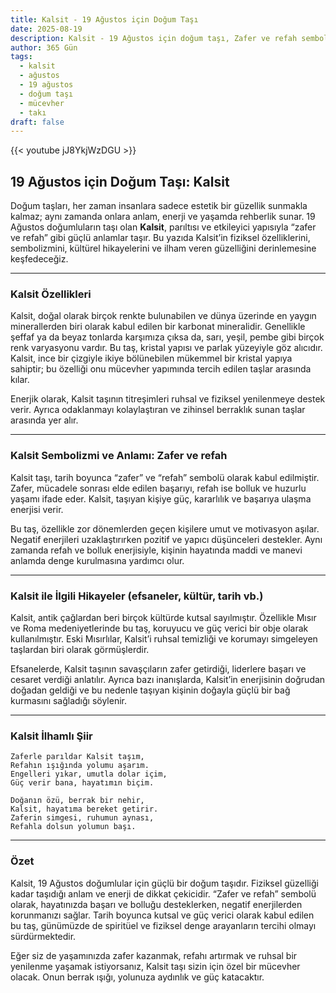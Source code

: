 ```yaml
---
title: Kalsit - 19 Ağustos için Doğum Taşı
date: 2025-08-19
description: Kalsit - 19 Ağustos için doğum taşı, Zafer ve refah sembolü. Bu özel taşın derin anlamını öğrenin.
author: 365 Gün
tags:
  - kalsit
  - ağustos
  - 19 ağustos
  - doğum taşı
  - mücevher
  - takı
draft: false
---
```


{{< youtube jJ8YkjWzDGU >}}

## 19 Ağustos için Doğum Taşı: Kalsit

Doğum taşları, her zaman insanlara sadece estetik bir güzellik sunmakla kalmaz; aynı zamanda onlara anlam, enerji ve yaşamda rehberlik sunar. 19 Ağustos doğumluların taşı olan **Kalsit**, parıltısı ve etkileyici yapısıyla “zafer ve refah” gibi güçlü anlamlar taşır. Bu yazıda Kalsit’in fiziksel özelliklerini, sembolizmini, kültürel hikayelerini ve ilham veren güzelliğini derinlemesine keşfedeceğiz.

---

### Kalsit Özellikleri

Kalsit, doğal olarak birçok renkte bulunabilen ve dünya üzerinde en yaygın minerallerden biri olarak kabul edilen bir karbonat mineralidir. Genellikle şeffaf ya da beyaz tonlarda karşımıza çıksa da, sarı, yeşil, pembe gibi birçok renk varyasyonu vardır. Bu taş, kristal yapısı ve parlak yüzeyiyle göz alıcıdır. Kalsit, ince bir çizgiyle ikiye bölünebilen mükemmel bir kristal yapıya sahiptir; bu özelliği onu mücevher yapımında tercih edilen taşlar arasında kılar.

Enerjik olarak, Kalsit taşının titreşimleri ruhsal ve fiziksel yenilenmeye destek verir. Ayrıca odaklanmayı kolaylaştıran ve zihinsel berraklık sunan taşlar arasında yer alır.

---

### Kalsit Sembolizmi ve Anlamı: Zafer ve refah

Kalsit taşı, tarih boyunca “zafer” ve “refah” sembolü olarak kabul edilmiştir. Zafer, mücadele sonrası elde edilen başarıyı, refah ise bolluk ve huzurlu yaşamı ifade eder. Kalsit, taşıyan kişiye güç, kararlılık ve başarıya ulaşma enerjisi verir.

Bu taş, özellikle zor dönemlerden geçen kişilere umut ve motivasyon aşılar. Negatif enerjileri uzaklaştırırken pozitif ve yapıcı düşünceleri destekler. Aynı zamanda refah ve bolluk enerjisiyle, kişinin hayatında maddi ve manevi anlamda denge kurulmasına yardımcı olur.

---

### Kalsit ile İlgili Hikayeler (efsaneler, kültür, tarih vb.)

Kalsit, antik çağlardan beri birçok kültürde kutsal sayılmıştır. Özellikle Mısır ve Roma medeniyetlerinde bu taş, koruyucu ve güç verici bir obje olarak kullanılmıştır. Eski Mısırlılar, Kalsit’i ruhsal temizliği ve korumayı simgeleyen taşlardan biri olarak görmüşlerdir.

Efsanelerde, Kalsit taşının savaşçıların zafer getirdiği, liderlere başarı ve cesaret verdiği anlatılır. Ayrıca bazı inanışlarda, Kalsit’in enerjisinin doğrudan doğadan geldiği ve bu nedenle taşıyan kişinin doğayla güçlü bir bağ kurmasını sağladığı söylenir.

---

### Kalsit İlhamlı Şiir

```
Zaferle parıldar Kalsit taşım,  
Refahın ışığında yolumu aşarım.  
Engelleri yıkar, umutla dolar içim,  
Güç verir bana, hayatımın biçim.

Doğanın özü, berrak bir nehir,  
Kalsit, hayatıma bereket getirir.  
Zaferin simgesi, ruhumun aynası,  
Refahla dolsun yolumun başı.
```

---

### Özet

Kalsit, 19 Ağustos doğumlular için güçlü bir doğum taşıdır. Fiziksel güzelliği kadar taşıdığı anlam ve enerji de dikkat çekicidir. “Zafer ve refah” sembolü olarak, hayatınızda başarı ve bolluğu desteklerken, negatif enerjilerden korunmanızı sağlar. Tarih boyunca kutsal ve güç verici olarak kabul edilen bu taş, günümüzde de spiritüel ve fiziksel denge arayanların tercihi olmayı sürdürmektedir.

Eğer siz de yaşamınızda zafer kazanmak, refahı artırmak ve ruhsal bir yenilenme yaşamak istiyorsanız, Kalsit taşı sizin için özel bir mücevher olacak. Onun berrak ışığı, yolunuza aydınlık ve güç katacaktır.